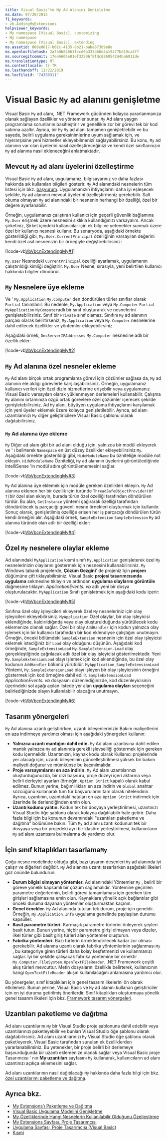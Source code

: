 ```yaml
---
title: Visual Basic'te My Ad Alanını Genişletme
ms.date: 07/20/2015
f1_keywords:
- vb.AddingMyExtensions
helpviewer_keywords:
- My namespace [Visual Basic], customizing
- My namespace
- My namespace [Visual Basic], extending
ms.assetid: 808e8617-b01c-4135-8b21-babe87389e8e
ms.openlocfilehash: 2a7b0b84061fccd9a333a68e4a19477bd19ca4ff
ms.sourcegitcommit: 17ee6605e01ef32506f8fdc686954244ba6911de
ms.translationtype: MT
ms.contentlocale: tr-TR
ms.lasthandoff: 11/22/2019
ms.locfileid: "74330311"
---
```

# <a name="extending-the-my-namespace-in-visual-basic"></a>Visual Basic `My` ad alanını genişletme

Visual Basic `My` ad alanı, .NET Framework gücünden kolayca yararlanmanıza olanak sağlayan özellikler ve yöntemler sunar. `My` Ad alanı yaygın programlama sorunlarını basitleştirir ve genellikle zor bir görevi tek bir kod satırına azaltır. Ayrıca, bir `My` `My` ad alanı tamamen genişletilebilir ve bu sayede, belirli uygulama gereksinimlerine uyum sağlamak için, ve hiyerarşisine yeni hizmetler ekleyebilmenizi sağlayabilirsiniz. Bu konu, `My` ad alanının var olan üyelerini nasıl özelleştireceğinizi ve kendi özel sınıflarınızın `My` ad alanına nasıl ekleneceğini anlatmaktadır.

## <a name="customizing-existing-my-namespace-members"></a>Mevcut `My` ad alanı üyelerini özelleştirme

Visual Basic `My` ad alanı, uygulamanız, bilgisayarınız ve daha fazlası hakkında sık kullanılan bilgileri gösterir. `My` Ad alanındaki nesnelerin tüm listesi için bkz. [başvurum](../../language-reference/keywords/my-reference.md). Uygulamanızın ihtiyaçlarını daha iyi eşleşecek şekilde, `My` ad alanının mevcut üyelerini özelleştirmeniz gerekebilir. Salt okuma olmayan `My` ad alanındaki bir nesnenin herhangi bir özelliği, özel bir değere ayarlanabilir.

Örneğin, uygulamanızı çalıştıran kullanıcı için geçerli güvenlik bağlamına `My.User` erişmek üzere nesnesini sıklıkla kullandığınızı varsayalım. Ancak şirketiniz, Şirket içindeki kullanıcılar için ek bilgi ve yetenekler sunmak üzere özel bir kullanıcı nesnesi kullanır. Bu senaryoda, aşağıdaki örnekte gösterildiği gibi, `My.User.CurrentPrincipal` özelliğinin varsayılan değerini kendi özel asıl nesnenizin bir örneğiyle değiştirebilirsiniz:

[!code-vb[VbVbcnExtendingMy#1](~/samples/snippets/visualbasic/VS_Snippets_VBCSharp/VbVbcnExtendingMy/VB/Class1.vb#1)]

`My.User` Nesnedeki `CurrentPrincipal` özelliği ayarlamak, uygulamanın çalıştırıldığı kimliği değiştirir. `My.User` Nesne, sırasıyla, yeni belirtilen kullanıcı hakkında bilgiler döndürür.
  
## <a name="adding-members-to-my-objects"></a>`My` Nesnelere üye ekleme

Ve ' `My.Application` `My.Computer` den döndürülen türler sınıflar olarak `Partial` tanımlanır. Bu nedenle, `My.Application` veya `My.Computer` `Partial` `MyApplication` `MyComputer`adlı bir sınıf oluşturarak ve nesnelerini genişletebilirsiniz. Sınıf bir `Private` sınıf olamaz. Sınıfını `My` ad alanının parçası olarak belirtirseniz, `My.Application` veya `My.Computer` nesnelerine dahil edilecek özellikler ve yöntemler ekleyebilirsiniz.

Aşağıdaki örnek, `DnsServerIPAddresses` `My.Computer` nesnesine adlı bir özellik ekler:

[!code-vb[VbVbcnExtendingMy#2](~/samples/snippets/visualbasic/VS_Snippets_VBCSharp/VbVbcnExtendingMy/VB/Class2.vb#2)]

## <a name="adding-custom-objects-to-the-my-namespace"></a>`My` Ad alanına özel nesneler ekleme

`My` Ad alanı birçok ortak programlama görevi için çözümler sağlasa da, `My` ad alanının ele aldığı görevlerle karşılaşabilirsiniz. Örneğin, uygulamanız kullanıcı verileri için özel dizin hizmetlerine erişebilir veya uygulamanız Visual Basic varsayılan olarak yüklenmeyen derlemeleri kullanabilir. Çalışma `My` alanını ortamınıza özgü ortak görevlere özel çözümler içerecek şekilde genişletebilirsiniz. Ad `My` alanı, büyüyen uygulama ihtiyaçlarını karşılamak için yeni üyeler eklemek üzere kolayca genişletilebilir. Ayrıca, ad alanı uzantılarınızı `My` diğer geliştiricilere Visual Basic şablonu olarak dağıtabilirsiniz.
  
### <a name="adding-members-to-the-my-namespace"></a>`My` Ad alanına üye ekleme

`My` Diğer ad alanı gibi bir ad alanı olduğu için, yalnızca bir modül ekleyerek ve ' ı belirterek `Namespace` en üst düzey özellikler ekleyebilirsiniz `My`. Aşağıdaki örnekte gösterildiği gibi, `HideModuleName` bu özniteliğe modüle not ekleyin. `HideModuleName` Özniteliği, `My` ad alanının üyelerini görüntülediğinde IntelliSense 'in modül adını görüntülememesini sağlar.

[!code-vb[VbVbcnExtendingMy#3](~/samples/snippets/visualbasic/VS_Snippets_VBCSharp/VbVbcnExtendingMy/VB/Class1.vb#3)]

`My` Ad alanına üye eklemek için modüle gereken özellikleri ekleyin. `My` Ad alanına eklenen her bir özellik için türünde `ThreadSafeObjectProvider(Of T)`bir özel alan ekleyin, burada türün özel özelliği tarafından döndürülen türdür. Bu alan, `GetInstance` yöntemi çağırarak özelliği tarafından döndürülecek iş parçacığı güvenli nesne örnekleri oluşturmak için kullanılır. Sonuç olarak, genişletilmiş özelliğe erişen her iş parçacığı döndürülen türün kendi örneğini alır. Aşağıdaki örnek, `SampleExtension` `SampleExtension` `My` ad alanına türünde olan adlı bir özelliği ekler:

[!code-vb[VbVbcnExtendingMy#4](~/samples/snippets/visualbasic/VS_Snippets_VBCSharp/VbVbcnExtendingMy/VB/Class1.vb#4)]

## <a name="adding-events-to-custom-my-objects"></a>Özel `My` nesnelere olaylar ekleme

Ad alanındaki `MyApplication` kısmi sınıfı `My.Application` genişleterek özel `My` nesnelerinizin olaylarını göstermek için nesnesini kullanabilirsiniz. `My` Windows tabanlı projelerde, **Çözüm Gezgini**' de projeniz Için **projem** düğümüne çift tıklayabilirsiniz. Visual Basic **projesi tasarımcısında** **uygulama** sekmesine tıklayın ve ardından **uygulama olaylarını görüntüle** düğmesine tıklayın. *ApplicationEvents. vb* adlı yeni bir dosya oluşturulacaktır. `MyApplication` Sınıfı genişletmek için aşağıdaki kodu içerir:

[!code-vb[VbVbcnExtendingMy#5](~/samples/snippets/visualbasic/VS_Snippets_VBCSharp/VbVbcnExtendingMy/VB/Class1.vb#5)]

Sınıfına özel olay işleyicileri ekleyerek özel `My` nesneleriniz için olay işleyicileri ekleyebilirsiniz. `MyApplication` Özel olaylar, bir olay işleyicisi eklendiğinde, kaldırıldığında veya olay oluşturulduğunda yürütülecek kodu eklemenize olanak sağlar. Özel bir olay `AddHandler` için kodun yalnızca olay işlemek için bir kullanıcı tarafından bir kod eklendiyse çalıştığını unutmayın. Örneğin, önceki bölümdeki `SampleExtension` nesnenin için özel olay işleyicisi eklemek istediğiniz bir `Load` olay olduğunu düşünün. Aşağıdaki kod örneğinde, `SampleExtensionLoad` `My.SampleExtension.Load` olay gerçekleştiğinde çağrılacak adlı özel bir olay işleyicisi gösterilmektedir. Yeni `My.SampleExtensionLoad` olayı işlemek için kod eklendiğinde, bu özel olay kodunun `AddHandler` bölümü yürütülür. `MyApplication_SampleExtensionLoad` Yöntemi, `My.SampleExtensionLoad` olayı işleyen bir olay işleyicisinin örneğini göstermek için kod örneğine dahil edilir. `SampleExtensionLoad` *ApplicationEvents. vb* dosyasını düzenlediğinizde, kod düzenleyicisinin üzerindeki sol aşağı açılan listede yer alan **uygulama olayları** seçeneğini belirlediğinizde olayın kullanılabilir olacağını unutmayın.

[!code-vb[VbVbcnExtendingMy#6](~/samples/snippets/visualbasic/VS_Snippets_VBCSharp/VbVbcnExtendingMy/VB/Class1.vb#6)]

## <a name="design-guidelines"></a>Tasarım yönergeleri

`My` Ad alanına uzantı geliştirirken, uzantı bileşenlerinizin Bakım maliyetlerini en aza indirmeye yardımcı olması için aşağıdaki yönergeleri kullanın:

- **Yalnızca uzantı mantığını dahil edin.** `My` Ad alanı uzantısına dahil edilen mantık yalnızca `My` ad alanında gerekli işlevselliği göstermek için gereken kodu içermelidir. Uzantınızın, kaynak kodu olarak Kullanıcı projelerinde yer alacağı için, uzantı bileşeninin güncelleştirilmesi yüksek bir bakım maliyeti doğurur ve mümkünse bu kaçınılmalıdır.
- **Proje varsayımlarını en aza indirin.** `My` Ad alanı uzantılarınızı oluşturduğunuzda, bir dizi başvuru, proje düzeyi içeri aktarma veya belirli derleyici ayarları (örneğin, `Option Strict` kapalı) olarak kabul edilmez. Bunun yerine, bağımlılıkları en aza indirin ve `Global` anahtar sözcüğünü kullanarak tüm tür başvurularını tam olarak nitelendirin. Ayrıca, uzantının, uzantıdaki hataları en aza `Option Strict` indirmek için üzerinde ile derlendiğinden emin olun.
- **Uzantı kodunu yalıtın.** Kodun tek bir dosyaya yerleştirilmesi, uzantınızı Visual Studio öğe şablonu olarak kolayca dağıtılabilir hale getirir. Daha fazla bilgi için bu konunun devamındaki "uzantıları paketleme ve dağıtma" bölümüne bakın. Tüm `My` ad alanı uzantı kodunun tek bir dosyaya veya bir projedeki ayrı bir klasöre yerleştirilmesi, kullanıcıların `My` ad alanı uzantısını bulmalarına de yardımcı olur.

## <a name="designing-class-libraries-for-my"></a>İçin sınıf kitaplıkları tasarlama`My`

Çoğu nesne modelinde olduğu gibi, bazı tasarım desenleri `My` ad alanında iyi çalışır ve diğerleri değildir. `My` Ad alanına uzantı tasarlarken aşağıdaki ilkeleri göz önünde bulundurun:

- **Durum bilgisi olmayan yöntemler.** Ad alanındaki Yöntemler `My` , belirli bir göreve yönelik kapsamlı bir çözüm sağlamalıdır. Yöntemine geçirilen parametre değerlerinin, belirli görevi tamamlaması için gereken tüm girişleri sağlamasına emin olun. Kaynaklara yönelik açık bağlantılar gibi önceki duruma dayanan yöntemler oluşturmaktan kaçının.
- **Genel örnekler.** `My` Ad alanında tutulan tek durum, proje için geneldir. Örneğin, `My.Application.Info` uygulama genelinde paylaşılan durumu kapsüller.
- **Basit parametre türleri.** Karmaşık parametre türlerini önleyerek şeyleri basit tutun. Bunun yerine, hiçbir parametre girişi olmayan veya dizeler, ilkel türler gibi basit giriş türleri alan yöntemler oluşturun.
- **Fabrika yöntemleri.** Bazı türlerin örneklendirilecek kadar zor olması gerekebilir. Ad alanına uzantı olarak fabrika yöntemlerinin sağlanması `My` , bu kategoriye giren türleri daha kolay keşfetmenizi ve kullanmanızı sağlar. İyi bir şekilde çalışacak fabrika yöntemine bir örnektir `My.Computer.FileSystem.OpenTextFileReader`. .NET Framework çeşitli akış türleri mevcuttur. Metin dosyalarını özellikle belirterek, kullanıcının hangi `OpenTextFileReader` akışın kullanılacağını anlamasına yardımcı olur.

Bu yönergeler, sınıf kitaplıkları için genel tasarım ilkelerini ön olarak etkilemez. Bunun yerine, Visual Basic ve `My` ad alanını kullanan geliştiriciler için en iyi duruma getirilmiş önerilerdir. Sınıf kitaplıkları oluşturmaya yönelik genel tasarım ilkeleri için bkz. [Framework tasarım yönergeleri](../../../standard/design-guidelines/index.md).

## <a name="packaging-and-deploying-extensions"></a>Uzantıları paketleme ve dağıtma

Ad alanı uzantılarını `My` bir Visual Studio proje şablonuna dahil edebilir veya uzantılarınızı paketleyebilir ve bunları Visual Studio öğe şablonu olarak dağıtabilirsiniz. Ad alanı uzantılarınızı `My` Visual Studio öğe şablonu olarak paketleyerek, Visual Basic tarafından sunulan ek özelliklerden yararlanabilirsiniz. Bu yetenekler, bir proje belirli bir derlemeye başvurduğunda bir uzantı eklemenize olanak sağlar veya Visual Basic proje Tasarımcısı ' nın **My uzantıları** sayfasını `My` kullanarak, kullanıcıların ad alanı uzantınızı açıkça eklemesini sağlar.

Ad alanı uzantılarının nasıl dağıtılacağı `My` hakkında daha fazla bilgi için bkz. [özel uzantılarımı paketleme ve dağıtma](packaging-and-deploying-custom-my-extensions.md).

## <a name="see-also"></a>Ayrıca bkz.

- [My Extensions'ı Paketleme ve Dağıtma](packaging-and-deploying-custom-my-extensions.md)
- [Visual Basic Uygulama Modelini Genişletme](extending-the-visual-basic-application-model.md)
- [My Özelliklerinde Hangi Nesnelerin Kullanılabilir Olduğunu Özelleştirme](customizing-which-objects-are-available-in-my.md)
- [My Extensions Sayfası, Proje Tasarımcısı](/visualstudio/ide/reference/my-extensions-page-project-designer-visual-basic)
- [Uygulama Sayfası, Proje Tasarımcısı (Visual Basic)](/visualstudio/ide/reference/application-page-project-designer-visual-basic)
- [Kısmi](../../language-reference/modifiers/partial.md)
